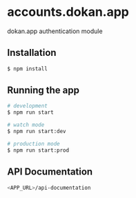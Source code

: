 # accounts.dokan.app

dokan.app authentication module

## Installation

```bash
$ npm install
```

## Running the app

```bash
# development
$ npm run start

# watch mode
$ npm run start:dev

# production mode
$ npm run start:prod
```

## API Documentation

```bash
<APP_URL>/api-documentation
```

